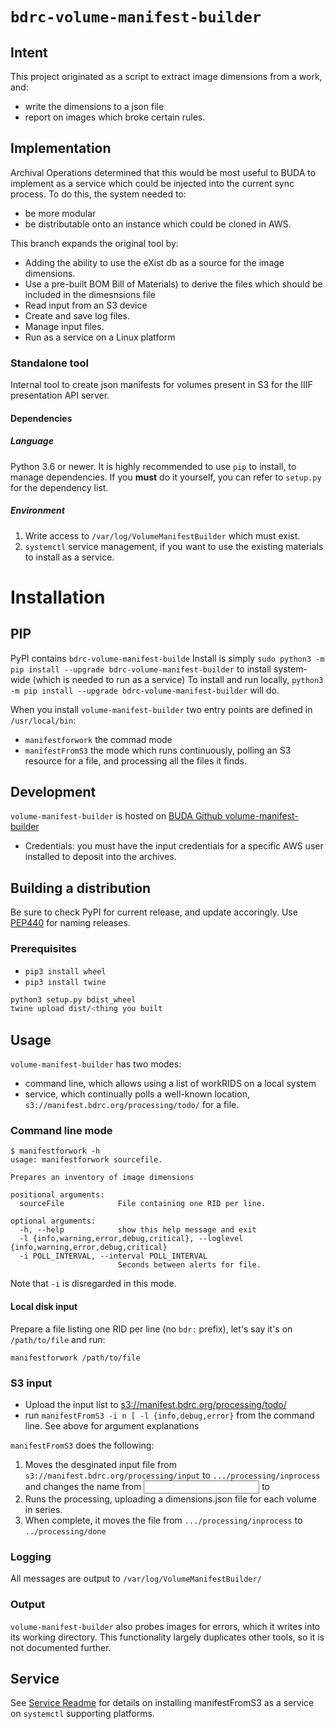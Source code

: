 # `bdrc-volume-manifest-builder`
## Intent
This project originated as a script to extract image dimensions from a work, and:
+ write the dimensions to a json file
+ report on images which broke certain rules.
## Implementation
Archival Operations determined that this would be most useful to BUDA to implement as a service which could be injected into the current sync process. To do this, the system needed to:
- be more modular
- be distributable onto an instance which could be cloned in AWS.

This branch expands the original tool by:
- Adding the ability to use the eXist db as a source for the image dimensions.
- Use a pre-built BOM Bill of Materials) to derive the files which should be included in the dimesnsions file
- Read input from an S3 device
- Create and save log files.
- Manage input files.
- Run as a service on a Linux platform

### Standalone tool

Internal tool to create json manifests for volumes present in S3 for the IIIF presentation API server.

#### Dependencies

##### Language
Python 3.6 or newer. It is highly recommended to use `pip` to install, to manage dependencies. If you **must** do it yourself, you can refer to `setup.py` for the dependency list.

##### Environment
1. Write access to `/var/log/VolumeManifestBuilder` which must exist.
2. `systemctl` service management, if you want to use the existing materials to install as a service.


# Installation
## PIP
PyPI contains `bdrc-volume-manifest-builde` Install is simply
`sudo python3 -m pip install --upgrade bdrc-volume-manifest-builder` to install system-wide (which is needed to run as a service)
To install and run locally, `python3 -m pip install --upgrade bdrc-volume-manifest-builder` will do. 

When you install `volume-manifest-builder` two entry points are defined in `/usr/local/bin`:
- `manifestforwork` the commad mode
- `manifestFromS3` the mode which runs continuously, polling an S3 resource for a file, and processing all the files it finds.
 
## Development
`volume-manifest-builder` is hosted on [BUDA Github volume-manifest-builder](https://github.com/buda-base/volume-manifest-builder/)

- Credentials: you must have the input credentials for a specific AWS user installed to deposit into the archives.

## Building a distribution

Be sure to check PyPI for current release, and update accoringly. Use [PEP440](https://www.python.org/dev/peps/pep-0440/#post-releases) for naming releases.

### Prerequisites
- `pip3 install wheel`
- `pip3 install twine`

```bash
python3 setup.py bdist_wheel
twine upload dist/<thing you built
```
## Usage
`volume-manifest-builder` has two modes:
+ command line, which allows using a list of workRIDS on a local system
+ service, which continually polls a well-known location, `s3://manifest.bdrc.org/processing/todo/` for a file. 

### Command line mode

```
$ manifestforwork -h
usage: manifestforwork sourcefile.

Prepares an inventory of image dimensions

positional arguments:
  sourceFile            File containing one RID per line.

optional arguments:
  -h, --help            show this help message and exit
  -l {info,warning,error,debug,critical}, --loglevel {info,warning,error,debug,critical}
  -i POLL_INTERVAL, --interval POLL_INTERVAL
                        Seconds between alerts for file.
```

Note that `-i` is disregarded in this mode.
#### Local disk input

Prepare a file listing one RID per line (no `bdr:` prefix), let's say it's on `/path/to/file` and run:

```
manifestforwork /path/to/file
```

### S3 input
- Upload the input list to [s3://manifest.bdrc.org/processing/todo/](s3://manifest.bdrc.org/processing/todo/)
- run `manifestFromS3 -i n [ -l {info,debug,error}` from the command line.
See above for argument explanations

`manifestFromS3` does the following:
1. Moves the desginated input file from `s3://manifest.bdrc.org/processing/input` to `.../processing/inprocess` and changes the name from <input> to <input-timestamp-instance-id>
2. Runs the processing, uploading a dimensions.json file for each volume in series.
3. When complete, it moves the file from `.../processing/inprocess` to `../processing/done`
 

### Logging
All messages are output to `/var/log/VolumeManifestBuilder/`
### Output
`volume-manifest-builder` also probes images for errors, which it writes into its working directory. This functionality largely duplicates other tools, so it is not documented further.
## Service
See [Service Readme](service/README.md) for details on installing manifestFromS3 as a service on `systemctl` supporting platforms.



